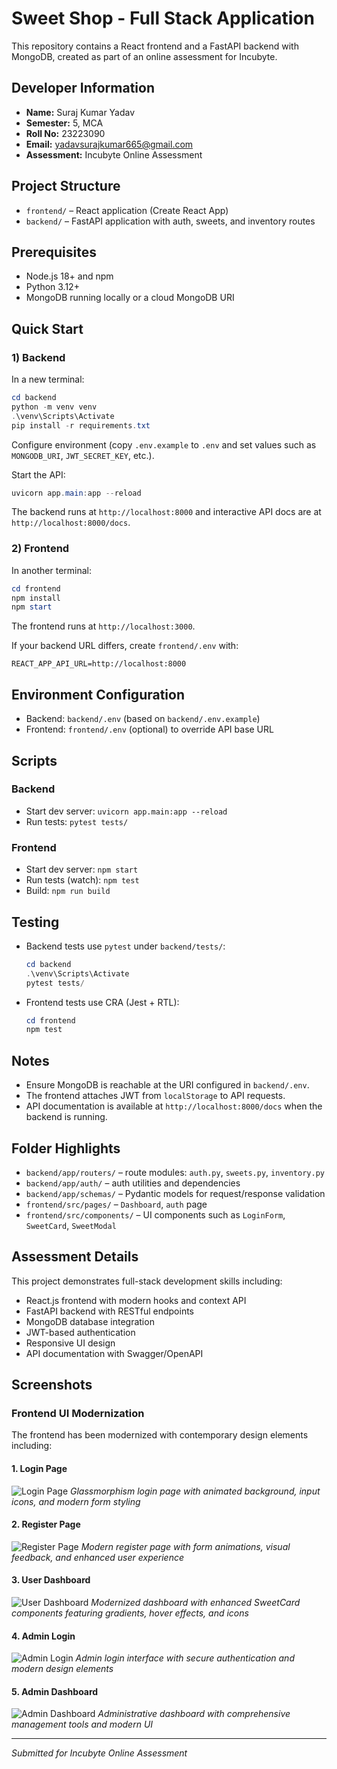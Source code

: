 # Sweet Shop - Full Stack Application

This repository contains a React frontend and a FastAPI backend with MongoDB, created as part of an online assessment for Incubyte.

## Developer Information
- **Name:** Suraj Kumar Yadav
- **Semester:** 5, MCA
- **Roll No:** 23223090
- **Email:** yadavsurajkumar665@gmail.com
- **Assessment:** Incubyte Online Assessment

## Project Structure
- `frontend/` – React application (Create React App)
- `backend/` – FastAPI application with auth, sweets, and inventory routes

## Prerequisites
- Node.js 18+ and npm
- Python 3.12+
- MongoDB running locally or a cloud MongoDB URI

## Quick Start

### 1) Backend
In a new terminal:
```powershell
cd backend
python -m venv venv
.\venv\Scripts\Activate
pip install -r requirements.txt
```

Configure environment (copy `.env.example` to `.env` and set values such as `MONGODB_URI`, `JWT_SECRET_KEY`, etc.).

Start the API:
```powershell
uvicorn app.main:app --reload
```
The backend runs at `http://localhost:8000` and interactive API docs are at `http://localhost:8000/docs`.

### 2) Frontend
In another terminal:
```powershell
cd frontend
npm install
npm start
```
The frontend runs at `http://localhost:3000`.

If your backend URL differs, create `frontend/.env` with:
```env
REACT_APP_API_URL=http://localhost:8000
```

## Environment Configuration
- Backend: `backend/.env` (based on `backend/.env.example`)
- Frontend: `frontend/.env` (optional) to override API base URL

## Scripts

### Backend
- Start dev server: `uvicorn app.main:app --reload`
- Run tests: `pytest tests/`

### Frontend
- Start dev server: `npm start`
- Run tests (watch): `npm test`
- Build: `npm run build`

## Testing
- Backend tests use `pytest` under `backend/tests/`:
  ```powershell
  cd backend
  .\venv\Scripts\Activate
  pytest tests/
  ```
- Frontend tests use CRA (Jest + RTL):
  ```powershell
  cd frontend
  npm test
  ```

## Notes
- Ensure MongoDB is reachable at the URI configured in `backend/.env`.
- The frontend attaches JWT from `localStorage` to API requests.
- API documentation is available at `http://localhost:8000/docs` when the backend is running.

## Folder Highlights
- `backend/app/routers/` – route modules: `auth.py`, `sweets.py`, `inventory.py`
- `backend/app/auth/` – auth utilities and dependencies
- `backend/app/schemas/` – Pydantic models for request/response validation
- `frontend/src/pages/` – `Dashboard`, `auth` page
- `frontend/src/components/` – UI components such as `LoginForm`, `SweetCard`, `SweetModal`

## Assessment Details
This project demonstrates full-stack development skills including:
- React.js frontend with modern hooks and context API
- FastAPI backend with RESTful endpoints
- MongoDB database integration
- JWT-based authentication
- Responsive UI design
- API documentation with Swagger/OpenAPI

## Screenshots

### Frontend UI Modernization

The frontend has been modernized with contemporary design elements including:

#### 1. Login Page
![Login Page](screenshots/1_login_page.png)
*Glassmorphism login page with animated background, input icons, and modern form styling*

#### 2. Register Page
![Register Page](screenshots/2_register_page.png)
*Modern register page with form animations, visual feedback, and enhanced user experience*

#### 3. User Dashboard
![User Dashboard](screenshots/3_user_dashboard.png)
*Modernized dashboard with enhanced SweetCard components featuring gradients, hover effects, and icons*

#### 4. Admin Login
![Admin Login](screenshots/4_admin_login.png)
*Admin login interface with secure authentication and modern design elements*

#### 5. Admin Dashboard
![Admin Dashboard](screenshots/5_admin_dashboard.png)
*Administrative dashboard with comprehensive management tools and modern UI*

---
*Submitted for Incubyte Online Assessment*
